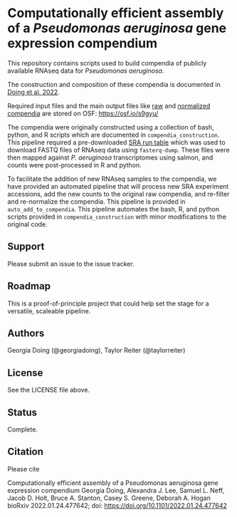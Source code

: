 # Computationally efficient assembly of a *Pseudomonas aeruginosa* gene expression compendium

This repository contains scripts used to build compendia of publicly available RNAseq data for *Pseudomonas aeruginosa*.

The construction and composition of these compendia is documented in [Doing et al. 2022](https://doi.org/10.1101/2022.01.24.477642).

Required input files and the main output files like [raw](https://osf.io/mn7tj/) and [normalized compendia](https://osf.io/vz42h/) are stored on OSF: https://osf.io/s9gyu/

The compendia were originally constructed using a collection of bash, python, and R scripts which are documented in `compendia_construction`. 
This pipeline required a pre-downloaded [SRA run table](https://osf.io/pt7am/) which was used to download FASTQ files of RNAseq data using `fasterq-dump`.
These files were then mapped against *P. aeruginosa* transcriptomes using salmon, and counts were post-processed in R and python.

To facilitate the addition of new RNAseq samples to the compendia, we have provided an automated pipeline that will process new SRA experiment accessions, add the new counts to the original raw compendia, and re-filter and re-normalize the compendia. 
This pipeline is provided in `auto_add_to_compendia`.
This pipeline automates the bash, R, and python scripts provided in `compendia_construction` with minor modifications to the original code. 

## Support

Please submit an issue to the issue tracker. 

## Roadmap

This is a proof-of-principle project that could help set the stage for a versatile, scaleable pipeline.

## Authors

Georgia Doing (@georgiadoing), Taylor Reiter (@taylorreiter)

## License

See the LICENSE file above.

## Status

Complete.

## Citation

Please cite

Computationally efficient assembly of a Pseudomonas aeruginosa gene expression compendium
Georgia Doing, Alexandra J. Lee, Samuel L. Neff, Jacob D. Holt, Bruce A. Stanton, Casey S. Greene, Deborah A. Hogan
bioRxiv 2022.01.24.477642; doi: https://doi.org/10.1101/2022.01.24.477642 

